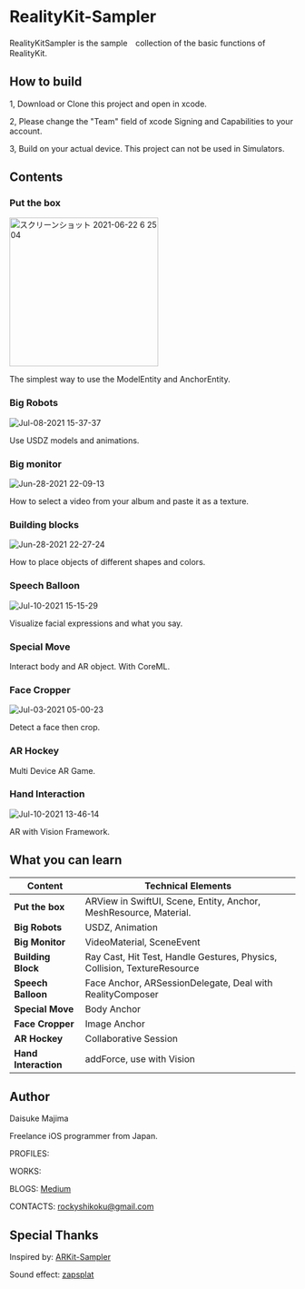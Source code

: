 # RealityKit-Sampler

RealityKitSampler is the sample　collection of the basic functions of RealityKit.

## How to build
1, Download or Clone this project and open in xcode.

2, Please change the "Team" field of xcode Signing and Capabilities to your account.

3, Build on your actual device. This project can not be used in Simulators.

## Contents

### Put the box

<img width="262" alt="スクリーンショット 2021-06-22 6 25 04" src="https://user-images.githubusercontent.com/23278992/122830079-cc028c80-d322-11eb-87a3-8aa4803860a4.png">

The simplest way to use the ModelEntity and AnchorEntity.


### Big Robots

![Jul-08-2021 15-37-37](https://user-images.githubusercontent.com/23278992/124874290-83292400-e002-11eb-948f-13302a5806ed.gif)

Use USDZ models and animations.


### Big monitor

![Jun-28-2021 22-09-13](https://user-images.githubusercontent.com/23278992/123641992-c8f52800-d85d-11eb-918a-4619071a54c9.gif)

How to select a video from your album and paste it as a texture.


### Building blocks

![Jun-28-2021 22-27-24](https://user-images.githubusercontent.com/23278992/123644152-11ade080-d860-11eb-828f-68e86ac8ee28.gif)

How to place objects of different shapes and colors.


### Speech Balloon

![Jul-10-2021 15-15-29](https://user-images.githubusercontent.com/23278992/125153880-bfd75580-e191-11eb-8b75-35b19f4da4fa.gif)


Visualize facial expressions and what you say.

### Special Move

Interact body and AR object. With CoreML.

### Face Cropper

![Jul-03-2021 05-00-23](https://user-images.githubusercontent.com/23278992/124336683-e158a000-dbd9-11eb-8a00-5c2943daefcb.gif)

Detect a face then crop.


### AR Hockey

Multi Device AR Game.

### Hand Interaction

![Jul-10-2021 13-46-14](https://user-images.githubusercontent.com/23278992/125152071-59e4d100-e185-11eb-8f4c-e14a825ada09.gif)

AR with Vision Framework.


## What you can learn

| Content | Technical Elements |
| ------------- | ------------- |
| **Put the box**  | ARView in SwiftUI, Scene, Entity, Anchor, MeshResource, Material.  |
| **Big Robots**  | USDZ, Animation  |
| **Big Monitor**  | VideoMaterial, SceneEvent  |
| **Building Block** | Ray Cast, Hit Test, Handle Gestures, Physics, Collision, TextureResource |
| **Speech Balloon** | Face Anchor, ARSessionDelegate, Deal with RealityComposer |
| **Special Move** | Body Anchor |
| **Face Cropper** | Image Anchor |
| **AR Hockey** | Collaborative Session |
| **Hand Interaction** | addForce, use with Vision |


## Author

Daisuke Majima

Freelance iOS programmer from Japan.

PROFILES:

WORKS:

BLOGS:  [Medium](https://rockyshikoku.medium.com/)

CONTACTS:  rockyshikoku@gmail.com

## Special Thanks

Inspired by:  [ARKit-Sampler](https://github.com/shu223/ARKit-Sampler)

Sound effect: [zapsplat](https://www.zapsplat.com)
